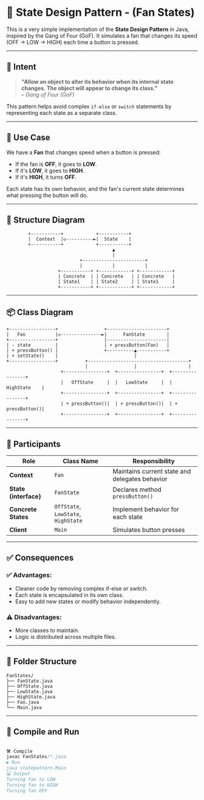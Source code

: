# 🔁 State Design Pattern - (Fan States)

This is a very simple implementation of the **State Design Pattern** in Java, inspired by the Gang of Four (GoF). It simulates a fan that changes its speed (OFF → LOW → HIGH) each time a button is pressed.

---

## 🎯 Intent

> **"Allow an object to alter its behavior when its internal state changes. The object will appear to change its class."**  
> – *Gang of Four (GoF)*

This pattern helps avoid complex `if-else` or `switch` statements by representing each state as a separate class.

---

## 🔧 Use Case

We have a **Fan** that changes speed when a button is pressed:
- If the fan is **OFF**, it goes to **LOW**.
- If it's **LOW**, it goes to **HIGH**.
- If it's **HIGH**, it turns **OFF**.

Each state has its own behavior, and the fan's current state determines what pressing the button will do.

---

## 🧱 Structure Diagram
    
            +-----------+            +-----------+
            |  Context  |◇----------►|  State    |
            +-----------+            +-----------+
                                           ▲
                                           | 
                               +-----------------------+
                               |           |           |
                       +-----------+ +------------+ +------------+
                       | Concrete  | | Concrete   | | Concrete   |
                       | State1    | | State2     | | State1     |
                       +-----------+ +------------+ +------------+
---
## 📦 Class Diagram
    
    +-----------------+                 +----------------------+
    |   Fan           |◇---------------►|      FanState        |
    +-----------------+                 |----------------------|
    | - state         |                 | + pressButton(Fan)   |
    | + pressButton() |                 +----------▲-----------+
    | + setState()    |                            |
    +-----------------+          +-------------------------------------+
                                 |                 |                   |
                        +----------------+  +----------------+  +----------------+
                        |   OffState     |  |   LowState     |  |   HighState    |
                        +----------------+  +----------------+  +----------------+
                        | + pressButton()|  | + pressButton()|  | + pressButton()|
                        +----------------+  +----------------+  +----------------+
---
## 🧩 Participants

| Role              | Class Name   | Responsibility                                 |
|-------------------|--------------|------------------------------------------------|
| **Context**        | `Fan`        | Maintains current state and delegates behavior |
| **State (interface)** | `FanState`   | Declares method `pressButton()`               |
| **Concrete States** | `OffState`, `LowState`, `HighState` | Implement behavior for each state            |
| **Client**         | `Main`       | Simulates button presses                      |

---
## ✅ Consequences
### ✅ Advantages:
- Cleaner code by removing complex if-else or switch. 
- Each state is encapsulated in its own class. 
- Easy to add new states or modify behavior independently.

### ⚠️ Disadvantages:
- More classes to maintain. 
- Logic is distributed across multiple files.
---
## 📁 Folder Structure
    FanStates/
    ├── FanState.java
    ├── OffState.java
    ├── LowState.java
    ├── HighState.java
    ├── Fan.java
    └── Main.java
---
## 🚀 Compile and Run

```java

🛠️ Compile
javac FanStates/*.java
▶️ Run
java statepattern.Main
💻 Output
Turning fan to LOW
Turning fan to HIGH
Turning fan OFF


